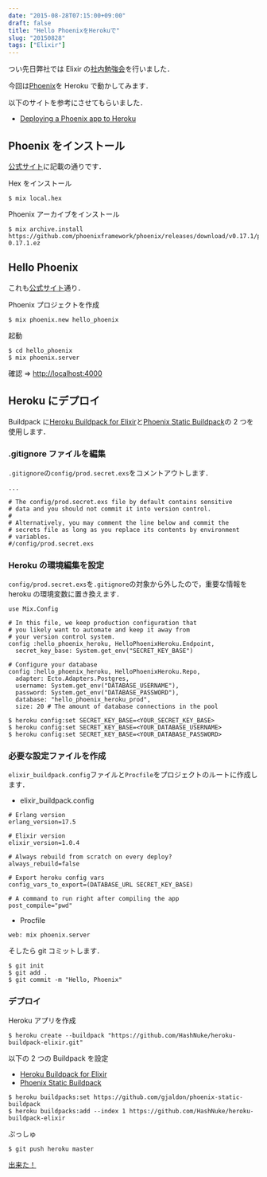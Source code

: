 ```yaml
---
date: "2015-08-28T07:15:00+09:00"
draft: false
title: "Hello PhoenixをHerokuで"
slug: "20150828"
tags: ["Elixir"]
---
```


つい先日弊社では Elixir の[社内勉強会](https://gist.github.com/chooblarin/2432345f7b11629bafd9)を行いました．

今回は[Phoenix](https://www.phoenixframework.org)を Heroku で動かしてみます．

以下のサイトを参考にさせてもらいました．

- [Deploying a Phoenix app to Heroku](https://wsmoak.net/2015/07/05/phoenix-on-heroku.html)

## Phoenix をインストール

[公式サイト](https://www.phoenixframework.org/docs/installation)に記載の通りです．

Hex をインストール

```
$ mix local.hex
```

Phoenix アーカイブをインストール

```
$ mix archive.install https://github.com/phoenixframework/phoenix/releases/download/v0.17.1/phoenix_new-0.17.1.ez
```

## Hello Phoenix

これも[公式サイト](https://www.phoenixframework.org/docs/up-and-running)通り．

Phoenix プロジェクトを作成

```
$ mix phoenix.new hello_phoenix
```

起動

```
$ cd hello_phoenix
$ mix phoenix.server
```

確認 => [http://localhost:4000](http://localhost:4000)

## Heroku にデプロイ

Buildpack に[Heroku Buildpack for Elixir](https://github.com/HashNuke/heroku-buildpack-elixir)と[Phoenix Static Buildpack](https://github.com/gjaldon/heroku-buildpack-phoenix-static)の 2 つを使用します．

### .gitignore ファイルを編集

`.gitignore`の`config/prod.secret.exs`をコメントアウトします．

```
...

# The config/prod.secret.exs file by default contains sensitive
# data and you should not commit it into version control.
#
# Alternatively, you may comment the line below and commit the
# secrets file as long as you replace its contents by environment
# variables.
#/config/prod.secret.exs
```

### Heroku の環境編集を設定

`config/prod.secret.exs`を`.gitignore`の対象から外したので，重要な情報を heroku の環境変数に置き換えます．

```
use Mix.Config

# In this file, we keep production configuration that
# you likely want to automate and keep it away from
# your version control system.
config :hello_phoenix_heroku, HelloPhoenixHeroku.Endpoint,
  secret_key_base: System.get_env("SECRET_KEY_BASE")

# Configure your database
config :hello_phoenix_heroku, HelloPhoenixHeroku.Repo,
  adapter: Ecto.Adapters.Postgres,
  username: System.get_env("DATABASE_USERNAME"),
  password: System.get_env("DATABASE_PASSWORD"),
  database: "hello_phoenix_heroku_prod",
  size: 20 # The amount of database connections in the pool
```

```
$ heroku config:set SECRET_KEY_BASE=<YOUR_SECRET_KEY_BASE>
$ heroku config:set SECRET_KEY_BASE=<YOUR_DATABASE_USERNAME>
$ heroku config:set SECRET_KEY_BASE=<YOUR_DATABASE_PASSWORD>
```

### 必要な設定ファイルを作成

`elixir_buildpack.config`ファイルと`Procfile`をプロジェクトのルートに作成します．

- elixir_buildpack.config

```
# Erlang version
erlang_version=17.5

# Elixir version
elixir_version=1.0.4

# Always rebuild from scratch on every deploy?
always_rebuild=false

# Export heroku config vars
config_vars_to_export=(DATABASE_URL SECRET_KEY_BASE)

# A command to run right after compiling the app
post_compile="pwd"
```

- Procfile

```
web: mix phoenix.server
```

そしたら git コミットします．

```
$ git init
$ git add .
$ git commit -m "Hello, Phoenix"
```

### デプロイ

Heroku アプリを作成

```
$ heroku create --buildpack "https://github.com/HashNuke/heroku-buildpack-elixir.git"
```

以下の 2 つの Buildpack を設定

- [Heroku Buildpack for Elixir](https://github.com/HashNuke/heroku-buildpack-elixir)
- [Phoenix Static Buildpack](https://github.com/gjaldon/heroku-buildpack-phoenix-static)

```
$ heroku buildpacks:set https://github.com/gjaldon/phoenix-static-buildpack
$ heroku buildpacks:add --index 1 https://github.com/HashNuke/heroku-buildpack-elixir
```

ぷっしゅ

```
$ git push heroku master
```

[出来た！](https://chooblaphoenix.herokuapp.com)
